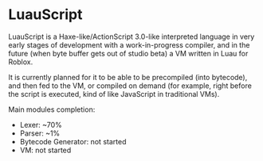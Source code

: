 # LuauScript

LuauScript is a Haxe-like/ActionScript 3.0-like interpreted language in very early stages of development with a work-in-progress compiler, and in the future (when byte buffer gets out of studio beta) a VM written in Luau for Roblox.

It is currently planned for it to be able to be precompiled (into bytecode), and then fed to the VM, or compiled on demand (for example, right before the script is executed, kind of like JavaScript in traditional VMs).


Main modules completion:

- Lexer: ~70%
- Parser: ~1%
- Bytecode Generator: not started
- VM: not started
